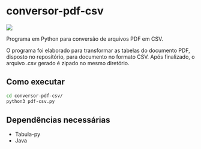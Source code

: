 # conversor-pdf-csv

![](https://img.shields.io/badge/Python-blue)

Programa em Python para conversão de arquivos PDF em CSV.

O programa foi elaborado para transformar as tabelas do documento PDF, disposto no repositório, para documento no formato CSV. Após finalizado, o arquivo .csv gerado é zipado no mesmo diretório.

## Como executar
```sh
cd conversor-pdf-csv/
python3 pdf-csv.py
```

## Dependências necessárias
- Tabula-py
- Java
